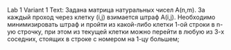 Lab 1
Variant 1
Text: Задана матрица натуральных чисел A(n,m). За каждый проход через клетку (i,j) взимается
штраф A(i,j). Необходимо минимизировать штраф и пройти из какой-либо клетки 1-ой
строки в n-ую строчку, при этом из текущей клетки можно перейти в любую из 3-х
соседних, стоящих в строке с номером на 1-цу большем;

